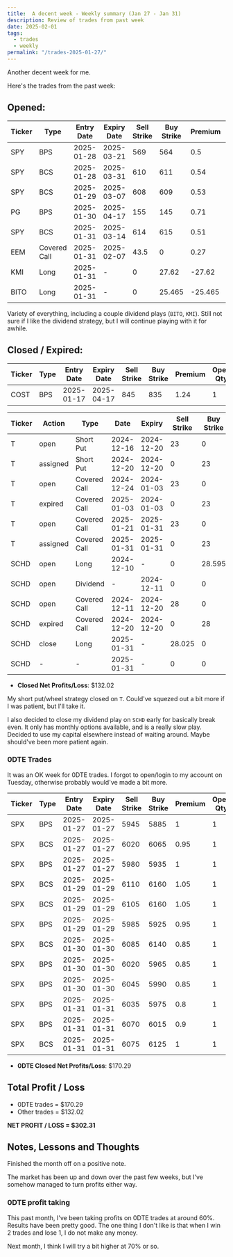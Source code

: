 ```yaml
---
title:  A decent week - Weekly summary (Jan 27 - Jan 31)
description: Review of trades from past week
date: 2025-02-01
tags:
  - trades
  - weekly
permalink: "/trades-2025-01-27/"
---
```


Another decent week for me.

Here's the trades from the past week:

## Opened:

<div class="trade-table weekly full-width">

|**Ticker**|**Type**|**Entry Date**|**Expiry Date**|**Sell Strike**|**Buy Strike**|**Premium**|**Open Qty**|**Fee open**|**Net Premium**|
|---|---|---|---|---|---|---|---|---|---|
|SPY|BPS|2025-01-28|2025-03-21|569|564|0.5|1|1.42|48.58|
|SPY|BCS|2025-01-28|2025-03-31|610|611|0.54|1|2.15|51.85|
|SPY|BCS|2025-01-29|2025-03-07|608|609|0.53|1|2.14|50.86|
|PG|BPS|2025-01-30|2025-04-17|155|145|0.71|1|1.42|69.58|
|SPY|BCS|2025-01-31|2025-03-14|614|615|0.51|1|1.44|49.56|
|EEM|Covered Call|2025-01-31|2025-02-07|43.5|0|0.27|1|1.06|25.94|
|KMI|Long|2025-01-31|-|0|27.62|-27.62|1|1|-2763|
|BITO|Long|2025-01-31|-|0|25.465|-25.465|1|1|-2547.5|

</div>

Variety of everything, including a couple dividend plays (`BITO`, `KMI`).  Still not sure if I like the dividend strategy, but I will continue playing with it for awhile.


## Closed / Expired:

<div class = "trade-table monthly full-width">

|**Ticker**|**Type**|**Entry Date**|**Expiry Date**|**Sell Strike**|**Buy Strike**|**Premium**|**Open Qty**|**Fee open**|**Net Premium**|**Close Date**|**Close Cost**|**Close Qty**|**Fee close**|**Profit/Loss**|
|---|---|---|---|---|---|---|---|---|---|---|---|---|---|---|
|COST|BPS|2025-01-17|2025-04-17|845|835|1.24|1|2.14|121.86|2025-01-31|-0.6|1|1.42|60.44|

</div>

<div class = "trade-table monthly full-width">

|**Ticker**|**Action**|**Type**|**Date**|**Expiry**|**Sell Strike**|**Buy Strike**|**Premium**|**Qty**|**Fee**|**Net**|**Profit/Loss**|
|---|---|---|---|---|---|---|---|---|---|---|---|
|T|open|Short Put|2024-12-16|2024-12-20|23|0|0.18|1|1.04|16.96|-$2,283.04|
|T|assigned|Short Put|2024-12-20|2024-12-20|0|23|-23|1|0|-2300|
|T|open|Covered Call|2024-12-24|2024-01-03|23|0|0.2|1|0.8|19.2|$19.20|
|T|expired|Covered Call|2025-01-03|2024-01-03|0|23||1|0|0|
|T|open|Covered Call|2025-01-21|2025-01-31|23|0|0.3|1|1.06|28.94|$2,328.94|
|T|assigned|Covered Call|2025-01-31|2025-01-31|0|23|23|1|0|2300|
|SCHD|open|Long|2024-12-10|-|0|28.595|-28.595|1|1|-2860.5|-$2,838.02|
|SCHD|open|Dividend|-|2024-12-11|0|0|0.2248|1|0|22.48|
|SCHD|open|Covered Call|2024-12-11|2024-12-20|28|0|0.45|1|1.9|43.1|$43.10|
|SCHD|expired|Covered Call|2024-12-20|2024-12-20|0|28|0|1|0|0|
|SCHD|close|Long|2025-01-31|-|28.025|0|28.025|1|1.1|2801.4|$2,801.40|
|SCHD|-|-|2025-01-31|-|0|0|0|1|0|0|

</div>

- **Closed Net Profits/Loss**: $132.02

My short put/wheel strategy closed on `T`.  Could've squezed out a bit more if I was patient, but I'll take it.

I also decided to close my dividend play on `SCHD` early for basically break even.  It only has monthly options available, and is a really slow play.  Decided to use my capital elsewhere instead of waiting around.  Maybe should've been more patient again.


### 0DTE Trades

It was an OK week for 0DTE trades. I forgot to open/login to my account on Tuesday, otherwise probably would've made a bit more.

<div class = "trade-table weekly full-width">

|**Ticker**|**Type**|**Entry Date**|**Expiry Date**|**Sell Strike**|**Buy Strike**|**Premium**|**Open Qty**|**Fee open**|**Net Premium**|**Exit Date**|**Close Cost**|**Close Qty**|**Fee close**|**Profit/Loss**|
|---|---|---|---|---|---|---|---|---|---|---|---|---|---|---|
|SPX|BPS|2025-01-27|2025-01-27|5945|5885|1|1|3.21|96.79|2025-01-27|-0.4|1|3.12|53.67|
|SPX|BCS|2025-01-27|2025-01-27|6020|6065|0.95|1|3.12|91.88|2025-01-27|-0.35|1|3.12|53.76|
|SPX|BPS|2025-01-27|2025-01-27|5980|5935|1|1|3.41|96.59|2025-01-27|-2.05|1|3.41|-111.82|
|SPX|BCS|2025-01-29|2025-01-29|6110|6160|1.05|1|3.21|101.79|2025-01-29|-0.4|1|3.12|58.67|
|SPX|BCS|2025-01-29|2025-01-29|6105|6160|1.05|1|3.21|101.79|2025-01-29|-0.4|1|3.12|58.67|
|SPX|BPS|2025-01-29|2025-01-29|5985|5925|0.95|1|3.21|91.79|2025-01-29|-0.35|1|3.12|53.67|
|SPX|BCS|2025-01-30|2025-01-30|6085|6140|0.85|1|3.12|81.88|2025-01-30|-1.75|1|3.21|-96.33|
|SPX|BPS|2025-01-30|2025-01-30|6020|5965|0.85|1|3.21|81.79|2025-01-30|-0.3|1|3.12|48.67|
|SPX|BPS|2025-01-30|2025-01-30|6045|5990|0.85|1|3.12|81.88|2025-01-30|-0.3|1|3.12|48.76|
|SPX|BPS|2025-01-31|2025-01-31|6035|5975|0.8|1|3.12|76.88|2025-01-31|-0.3|1|3.12|43.76|
|SPX|BPS|2025-01-31|2025-01-31|6070|6015|0.9|1|3.21|86.79|2025-01-31|-1.8|1|3.21|-96.42|
|SPX|BCS|2025-01-31|2025-01-31|6075|6125|1|1|3.21|96.79|2025-01-31|-0.4|1|1.56|55.23|

</div>

- **0DTE Closed Net Profits/Loss**: $170.29



## Total Profit / Loss

+ 0DTE trades = $170.29
+ Other trades = $132.02

**NET PROFIT / LOSS = $302.31**

## Notes, Lessons and Thoughts

Finished the month off on a positive note.

The market has been up and down over the past few weeks, but I've somehow managed to turn profits either way.

### 0DTE profit taking

This past month, I've been taking profits on 0DTE trades at around 60%.  Results have been pretty good.  The one thing I don't like is that when I win 2 trades and lose 1, I do not make any money.  

Next month, I think I will try a bit higher at 70% or so.